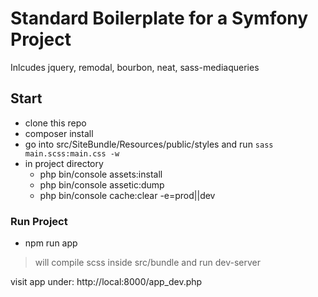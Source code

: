 Standard Boilerplate for a Symfony Project
==========================================

Inlcudes jquery, remodal, bourbon, neat, sass-mediaqueries


## Start

- clone this repo
- composer install
- go into src/SiteBundle/Resources/public/styles and run ```sass main.scss:main.css -w```
- in project directory
    - php bin/console assets:install
    - php bin/console assetic:dump
    - php bin/console cache:clear -e=prod||dev
    
### Run Project
- npm run app
> will compile scss inside src/bundle 
> and run dev-server

visit app under: http://local:8000/app_dev.php